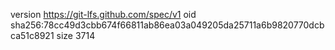 version https://git-lfs.github.com/spec/v1
oid sha256:78cc49d3cbb674f66811ab86ea03a049205da25711a6b9820770dcbca51c8921
size 3714
